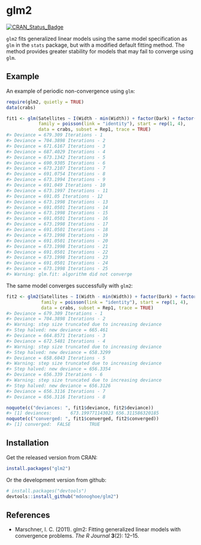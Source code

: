 
<!-- README.md is generated from README.Rmd. Please edit that file -->

# glm2

[![CRAN_Status_Badge](https://www.r-pkg.org/badges/version/glm2)](https://cran.r-project.org/package=glm2)

`glm2` fits generalized linear models using the same model specification
as `glm` in the `stats` package, but with a modified default fitting
method. The method provides greater stability for models that may fail
to converge using `glm`.

## Example

An example of periodic non-convergence using `glm`:

``` r
require(glm2, quietly = TRUE)
data(crabs)

fit1 <- glm(Satellites ~ I(Width - min(Width)) + factor(Dark) + factor(GoodSpine),
            family = poisson(link = "identity"), start = rep(1, 4),
            data = crabs, subset = Rep1, trace = TRUE)
#> Deviance = 679.309 Iterations - 1
#> Deviance = 704.3898 Iterations - 2
#> Deviance = 671.6167 Iterations - 3
#> Deviance = 687.4029 Iterations - 4
#> Deviance = 673.1342 Iterations - 5
#> Deviance = 690.9305 Iterations - 6
#> Deviance = 673.2107 Iterations - 7
#> Deviance = 691.0754 Iterations - 8
#> Deviance = 673.1994 Iterations - 9
#> Deviance = 691.049 Iterations - 10
#> Deviance = 673.1997 Iterations - 11
#> Deviance = 691.05 Iterations - 12
#> Deviance = 673.1998 Iterations - 13
#> Deviance = 691.0501 Iterations - 14
#> Deviance = 673.1998 Iterations - 15
#> Deviance = 691.0501 Iterations - 16
#> Deviance = 673.1998 Iterations - 17
#> Deviance = 691.0501 Iterations - 18
#> Deviance = 673.1998 Iterations - 19
#> Deviance = 691.0501 Iterations - 20
#> Deviance = 673.1998 Iterations - 21
#> Deviance = 691.0501 Iterations - 22
#> Deviance = 673.1998 Iterations - 23
#> Deviance = 691.0501 Iterations - 24
#> Deviance = 673.1998 Iterations - 25
#> Warning: glm.fit: algorithm did not converge
```

The same model converges successfully with `glm2`:

``` r
fit2 <- glm2(Satellites ~ I(Width - min(Width)) + factor(Dark) + factor(GoodSpine),
             family = poisson(link = "identity"), start = rep(1, 4),
             data = crabs, subset = Rep1, trace = TRUE)
#> Deviance = 679.309 Iterations - 1 
#> Deviance = 704.3898 Iterations - 2
#> Warning: step size truncated due to increasing deviance
#> Step halved: new deviance = 665.461 
#> Deviance = 664.8571 Iterations - 3 
#> Deviance = 672.5481 Iterations - 4
#> Warning: step size truncated due to increasing deviance
#> Step halved: new deviance = 658.3299 
#> Deviance = 658.6043 Iterations - 5
#> Warning: step size truncated due to increasing deviance
#> Step halved: new deviance = 656.3354 
#> Deviance = 656.339 Iterations - 6
#> Warning: step size truncated due to increasing deviance
#> Step halved: new deviance = 656.3126 
#> Deviance = 656.3116 Iterations - 7 
#> Deviance = 656.3116 Iterations - 8

noquote(c("deviances: ", fit1$deviance, fit2$deviance))
#> [1] deviances:       673.199771143023 656.311586320185
noquote(c("converged: ", fit1$converged, fit2$converged))
#> [1] converged:  FALSE       TRUE
```

## Installation

Get the released version from CRAN:

``` r
install.packages("glm2")
```

Or the development version from github:

``` r
# install.packages("devtools")
devtools::install_github("mdonoghoe/glm2")
```

## References

- Marschner, I. C. (2011). glm2: Fitting generalized linear models with
  convergence problems. *The R Journal* **3**(2): 12–15.
